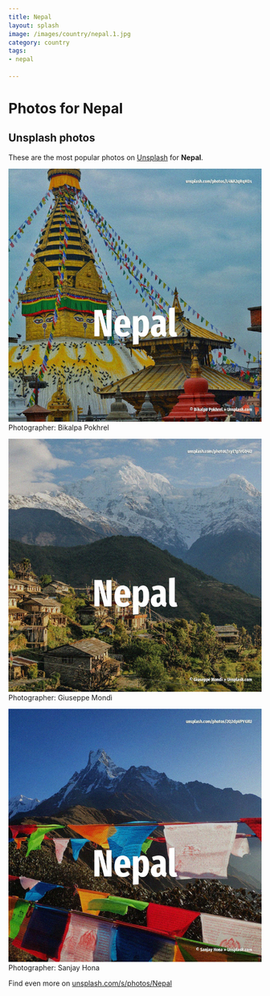 ```yaml
---
title: Nepal
layout: splash
image: /images/country/nepal.1.jpg
category: country
tags:
- nepal

---
```

# Photos for Nepal
 
## Unsplash photos
These are the most popular photos on [Unsplash](https://unsplash.com) for **Nepal**.
 
![Nepal](/images/country/nepal.1.jpg)
Photographer:  Bikalpa Pokhrel
 
![Nepal](/images/country/nepal.2.jpg)
Photographer:  Giuseppe Mondì
 
![Nepal](/images/country/nepal.3.jpg)
Photographer:  Sanjay Hona
 
Find even more on [unsplash.com/s/photos/Nepal](https://unsplash.com/s/photos/Nepal)
 
